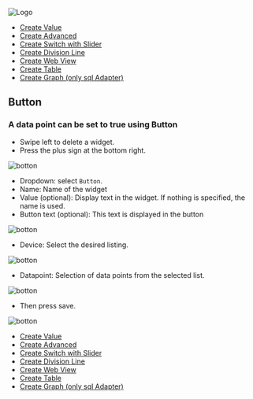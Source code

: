 ![Logo](../../admin/hiob.png)

-   [Create Value](value.md)
-   [Create Advanced](advanced.md)
-   [Create Switch with Slider](switch_w_slider.md)
-   [Create Division Line](division.md)
-   [Create Web View](webview.md)
-   [Create Table](table.md)
-   [Create Graph (only sql Adapter)](graph.md)

## Button

### A data point can be set to true using Button

- Swipe left to delete a widget.
- Press the plus sign at the bottom right.

![botton](img/../../de/img/app_template.png)


- Dropdown: select `Button`.
- Name: Name of the widget
- Value (optional): Display text in the widget. If nothing is specified, the name is used.
- Button text (optional): This text is displayed in the button

![botton](img/../../de/img/app_create_button.png)

- Device: Select the desired listing.

![botton](img/../../de/img/app_create_button_device.png)

- Datapoint: Selection of data points from the selected list.

![botton](img/../../de/img/app_create_button_dp.png)

- Then press save.

![botton](img/../../de/img/app_create_button_done.png)

-   [Create Value](value.md)
-   [Create Advanced](advanced.md)
-   [Create Switch with Slider](switch_w_slider.md)
-   [Create Division Line](division.md)
-   [Create Web View](webview.md)
-   [Create Table](table.md)
-   [Create Graph (only sql Adapter)](graph.md)
